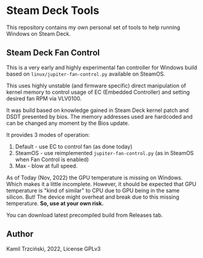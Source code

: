 # Steam Deck Tools

This repository contains my own personal set of tools to help running Windows on Steam Deck.

## Steam Deck Fan Control

This is a very early and highly experimental fan controller for Windows build based
on `linux/jupiter-fan-control.py` available on SteamOS.

This uses highly unstable (and firmware specific) direct manipulation of kernel memory
to control usage of EC (Embedded Controller) and setting desired fan RPM via VLV0100.

It was build based on knowledge gained in Steam Deck kernel patch and DSDT presented by bios.
The memory addresses used are hardcoded and can be changed any moment by the Bios update.

It provides 3 modes of operation:

1. Default - use EC to control fan (as done today)
1. SteamOS - use reimplemented `jupiter-fan-control.py` (as in SteamOS when Fan Control is enabled)
1. Max - blow at full speed.

As of Today (Nov, 2022) the GPU temperature is missing on Windows. Which makes it a little incomplete.
However, it should be expected that GPU temperature is "kind of similar" to CPU due to GPU being in the same
silicon. But! The device might overheat and break due to this missing temperature. **So, use at your own risk.**

You can download latest precompiled build from Releases tab.

## Author

Kamil Trzciński, 2022, License GPLv3
